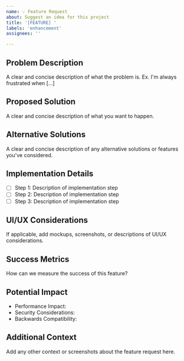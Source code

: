 ```yaml
---
name: 💡 Feature Request
about: Suggest an idea for this project
title: '[FEATURE] '
labels: 'enhancement'
assignees: ''

---
```


## Problem Description
A clear and concise description of what the problem is. 
Ex. I'm always frustrated when [...]

## Proposed Solution
A clear and concise description of what you want to happen.

## Alternative Solutions
A clear and concise description of any alternative solutions or features you've considered.

## Implementation Details
- [ ] Step 1: Description of implementation step
- [ ] Step 2: Description of implementation step
- [ ] Step 3: Description of implementation step

## UI/UX Considerations
If applicable, add mockups, screenshots, or descriptions of UI/UX considerations.

## Success Metrics
How can we measure the success of this feature?

## Potential Impact
- Performance Impact:
- Security Considerations:
- Backwards Compatibility:

## Additional Context
Add any other context or screenshots about the feature request here.
